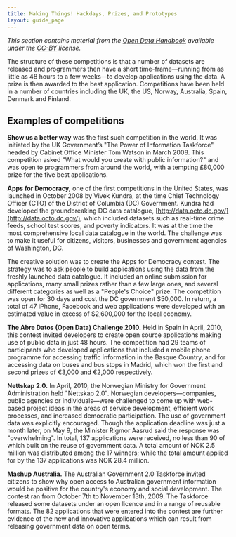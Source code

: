 ```yaml
---
title: Making Things! Hackdays, Prizes, and Prototypes
layout: guide_page
---
```

_This section contains material from the [Open Data Handbook](http://opendatahandbook.org/) available under the [CC-BY](http://creativecommons.org/licenses/by/3.0/) license._

The structure of these competitions is that a number of datasets are released and programmers then have a short time-frame&mdash;running from as little as 48 hours to a few weeks&mdash;to develop applications using the data. A prize is then awarded to the best application. Competitions have been held in a number of countries including the UK, the US, Norway, Australia, Spain, Denmark and Finland.

## Examples of competitions

**Show us a better way** was the first such competition in the world. It was initiated by the UK Government’s "The Power of Information Taskforce" headed by Cabinet Office Minister Tom Watson in March 2008. This competition asked "What would you create with public information?" and was open to programmers from around the world, with a tempting £80,000 prize for the five best applications.

**Apps for Democracy,** one of the first competitions in the United States, was launched in October 2008 by Vivek Kundra, at the time Chief Technology Officer (CTO) of the District of Columbia (DC) Government. Kundra had developed the groundbreaking DC data catalogue, [http://data.octo.dc.gov/](http://data.octo.dc.gov/), which included datasets such as real-time crime feeds, school test scores, and poverty indicators. It was at the time the most comprehensive local data catalogue in the world. The challenge was to make it useful for citizens, visitors, businesses and government agencies of Washington, DC.

The creative solution was to create the Apps for Democracy contest. The strategy was to ask people to build applications using the data from the freshly launched data catalogue. It included an online submission for applications, many small prizes rather than a few large ones, and several different categories as well as a "People's Choice" prize. The competition was open for 30 days and cost the DC government $50,000. In return, a total of 47 iPhone, Facebook and web applications were developed with an estimated value in excess of $2,600,000 for the local economy.

**The Abre Datos (Open Data) Challenge 2010.** Held in Spain in April, 2010, this contest invited developers to create open source applications making use of public data in just 48 hours. The competition had 29 teams of participants who developed applications that included a mobile phone programme for accessing traffic information in the Basque Country, and for accessing data on buses and bus stops in Madrid, which won the first and second prizes of €3,000 and €2,000 respectively.

**Nettskap 2.0.** In April, 2010, the Norwegian Ministry for Government Administration held "Nettskap 2.0". Norwegian developers&mdash;companies, public agencies or individuals&mdash;were challenged to come up with web-based project ideas in the areas of service development, efficient work processes, and increased democratic participation. The use of government data was explicitly encouraged. Though the application deadline was just a month later, on May 9, the Minister Rigmor Aasrud said the response was "overwhelming". In total, 137 applications were received, no less than 90 of which built on the reuse of government data. A total amount of NOK 2.5 million was distributed among the 17 winners; while the total amount applied for by the 137 applications was NOK 28.4 million.

**Mashup Australia.** The Australian Government 2.0 Taskforce invited citizens to show why open access to Australian government information would be positive for the country's economy and social development. The contest ran from October 7th to November 13th, 2009. The Taskforce released some datasets under an open licence and in a range of reusable formats. The 82 applications that were entered into the contest are further evidence of the new and innovative applications which can result from releasing government data on open terms.
